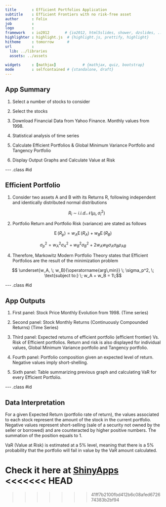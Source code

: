 ```yaml
---
title       : Efficient Portfolios Application
subtitle    : Efficient Frontiers with no risk-free asset 
author      : Felix
job         : 
logo        : 
framework   : io2012       # {io2012, html5slides, shower, dzslides, ...}
highlighter : highlight.js  # {highlight.js, prettify, highlight}
hitheme     : tomorrow      # 
url         :    
  lib: ../libraries
  assets: ../assets
  
widgets     : [mathjax]            # {mathjax, quiz, bootstrap}
mode        : selfcontained # {standalone, draft}
---
```


## App Summary



1. Select a number of stocks to consider

2. Select the stocks 

3. Download Financial Data from Yahoo Finance. Monthly values from 1998.

4. Statistical analysis of time series 

5. Calculate Efficient Portfolios & Global Minimum Variance Portfolio and Tangency Portfolio 

6. Display Output Graphs and Calculate Value at Risk 

--- .class #id 

## Efficient Portfolio

1. Consider two assets A and B with its Returns R, following independent and identically distributed 
   normal distributions
   
   $$R_i\ \sim\ i.i.d. \mathcal{N}(\mu_i,\,\sigma_i^2)$$
   
2. Portfolio Return and Portfolio Risk (variance) are stated as follows

$$\operatorname{E}(R_p) = w_A \operatorname{E}(R_A) + w_B \operatorname{E}(R_B)$$

$$\sigma_p^2  = w_A^2 \sigma_A^2  + w_B^2 \sigma_B^2 + 2w_Aw_B  \sigma_{A} \sigma_{B} \rho_{AB}$$


4. Therefore, Markowitz Modern Portfolio Theory states that Efficient Portfolios are the result of the
   minimization problem

$$ \underset{w_A, \; w_B}{\operatorname{arg\,min}} \; \sigma_p^2, \; \text{subject to:} \; w_A + w_B = 1\;$$


--- .class #id 

## App Outputs

1. First panel: Stock Price Monthly Evolution from 1998. (Time series)
2. Second panel: Stock Monthly Returns (Continuously Compounded Returns) (Time Series)
3. Third panel: Expected returns of efficient portfolio (efficient frontier) Vs. Risk of Efficient portfolios. 
                 Return and risk is also displayed for individual values, Global Minimum Variance portfolio and 
                 Tangency portfolio.
                 
4. Fourth panel: Portfolio composition given an expected level of return. Negative values imply short-shelling.
5. Sixth panel:  Table summarizing previous graph and calculating VaR for every Efficient Portfolio.

--- .class #id 

## Data Interpretation

For a given Expected Return (portfolio rate of return), the values associated to each stock represent the amount of the stock in the current portfolio. Negative values represent short-selling (sale of a security not owned by the seller or borrowed) and are counteracted by higher positive numbers. The summation of the position equals to 1.

VaR (Value at Risk) is estimated at a 5% level, meaning that there is a 5% probability that the portfolio will fail in value by the VaR amount calculated.

      
Check it here at [ShinyApps](https://frpportfolio.shinyapps.io/frpportfolio/)              
<<<<<<< HEAD
=======


>>>>>>> 41ff7b2100fbd412b6c08afed672674383b2bf94
